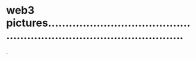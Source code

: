 # web3 pictures............................................................................................
.
